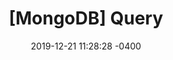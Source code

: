 ---
title: "[MongoDB] Query"
date: 2019-12-21 11:28:28 -0400
categories: database
tags: mongodb database
---